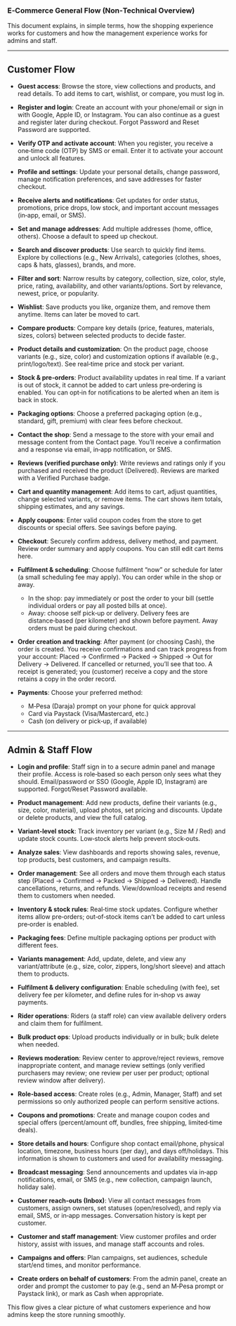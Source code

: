 ### E‑Commerce General Flow (Non‑Technical Overview)

This document explains, in simple terms, how the shopping experience works for customers and how the management experience works for admins and staff.

---

## Customer Flow

- **Guest access**: Browse the store, view collections and products, and read details. To add items to cart, wishlist, or compare, you must log in.

- **Register and login**: Create an account with your phone/email or sign in with Google, Apple ID, or Instagram. You can also continue as a guest and register later during checkout. Forgot Password and Reset Password are supported.

- **Verify OTP and activate account**: When you register, you receive a one‑time code (OTP) by SMS or email. Enter it to activate your account and unlock all features.

- **Profile and settings**: Update your personal details, change password, manage notification preferences, and save addresses for faster checkout.

- **Receive alerts and notifications**: Get updates for order status, promotions, price drops, low stock, and important account messages (in‑app, email, or SMS).

- **Set and manage addresses**: Add multiple addresses (home, office, others). Choose a default to speed up checkout.

- **Search and discover products**: Use search to quickly find items. Explore by collections (e.g., New Arrivals), categories (clothes, shoes, caps & hats, glasses), brands, and more.

- **Filter and sort**: Narrow results by category, collection, size, color, style, price, rating, availability, and other variants/options. Sort by relevance, newest, price, or popularity.

- **Wishlist**: Save products you like, organize them, and remove them anytime. Items can later be moved to cart.

- **Compare products**: Compare key details (price, features, materials, sizes, colors) between selected products to decide faster.

- **Product details and customization**: On the product page, choose variants (e.g., size, color) and customization options if available (e.g., print/logo/text). See real‑time price and stock per variant.

- **Stock & pre‑orders**: Product availability updates in real time. If a variant is out of stock, it cannot be added to cart unless pre‑ordering is enabled. You can opt‑in for notifications to be alerted when an item is back in stock.

- **Packaging options**: Choose a preferred packaging option (e.g., standard, gift, premium) with clear fees before checkout.

- **Contact the shop**: Send a message to the store with your email and message content from the Contact page. You’ll receive a confirmation and a response via email, in‑app notification, or SMS.

- **Reviews (verified purchase only)**: Write reviews and ratings only if you purchased and received the product (Delivered). Reviews are marked with a Verified Purchase badge.

- **Cart and quantity management**: Add items to cart, adjust quantities, change selected variants, or remove items. The cart shows item totals, shipping estimates, and any savings.

- **Apply coupons**: Enter valid coupon codes from the store to get discounts or special offers. See savings before paying.

- **Checkout**: Securely confirm address, delivery method, and payment. Review order summary and apply coupons. You can still edit cart items here.

- **Fulfilment & scheduling**: Choose fulfilment “now” or schedule for later (a small scheduling fee may apply). You can order while in the shop or away.
  - In the shop: pay immediately or post the order to your bill (settle individual orders or pay all posted bills at once).
  - Away: choose self pick‑up or delivery. Delivery fees are distance‑based (per kilometer) and shown before payment. Away orders must be paid during checkout.

- **Order creation and tracking**: After payment (or choosing Cash), the order is created. You receive confirmations and can track progress from your account: Placed → Confirmed → Packed → Shipped → Out for Delivery → Delivered. If cancelled or returned, you’ll see that too. A receipt is generated; you (customer) receive a copy and the store retains a copy in the order record.

- **Payments**: Choose your preferred method:
  - M‑Pesa (Daraja) prompt on your phone for quick approval
  - Card via Paystack (Visa/Mastercard, etc.)
  - Cash (on delivery or pick‑up, if available)

---

## Admin & Staff Flow

- **Login and profile**: Staff sign in to a secure admin panel and manage their profile. Access is role‑based so each person only sees what they should. Email/password or SSO (Google, Apple ID, Instagram) are supported. Forgot/Reset Password available.

- **Product management**: Add new products, define their variants (e.g., size, color, material), upload photos, set pricing and discounts. Update or delete products, and view the full catalog.

- **Variant‑level stock**: Track inventory per variant (e.g., Size M / Red) and update stock counts. Low‑stock alerts help prevent stock‑outs.

- **Analyze sales**: View dashboards and reports showing sales, revenue, top products, best customers, and campaign results.

- **Order management**: See all orders and move them through each status step (Placed → Confirmed → Packed → Shipped → Delivered). Handle cancellations, returns, and refunds. View/download receipts and resend them to customers when needed.

- **Inventory & stock rules**: Real‑time stock updates. Configure whether items allow pre‑orders; out‑of‑stock items can’t be added to cart unless pre‑order is enabled.

- **Packaging fees**: Define multiple packaging options per product with different fees.

- **Variants management**: Add, update, delete, and view any variant/attribute (e.g., size, color, zippers, long/short sleeve) and attach them to products.

- **Fulfilment & delivery configuration**: Enable scheduling (with fee), set delivery fee per kilometer, and define rules for in‑shop vs away payments.

- **Rider operations**: Riders (a staff role) can view available delivery orders and claim them for fulfilment.

- **Bulk product ops**: Upload products individually or in bulk; bulk delete when needed.

- **Reviews moderation**: Review center to approve/reject reviews, remove inappropriate content, and manage review settings (only verified purchasers may review; one review per user per product; optional review window after delivery).

- **Role‑based access**: Create roles (e.g., Admin, Manager, Staff) and set permissions so only authorized people can perform sensitive actions.

- **Coupons and promotions**: Create and manage coupon codes and special offers (percent/amount off, bundles, free shipping, limited‑time deals).

- **Store details and hours**: Configure shop contact email/phone, physical location, timezone, business hours (per day), and days off/holidays. This information is shown to customers and used for availability messaging.

- **Broadcast messaging**: Send announcements and updates via in‑app notifications, email, or SMS (e.g., new collection, campaign launch, holiday sale).

- **Customer reach‑outs (Inbox)**: View all contact messages from customers, assign owners, set statuses (open/resolved), and reply via email, SMS, or in‑app messages. Conversation history is kept per customer.

- **Customer and staff management**: View customer profiles and order history, assist with issues, and manage staff accounts and roles.

- **Campaigns and offers**: Plan campaigns, set audiences, schedule start/end times, and monitor performance.

- **Create orders on behalf of customers**: From the admin panel, create an order and prompt the customer to pay (e.g., send an M‑Pesa prompt or Paystack link), or mark as Cash when appropriate.

This flow gives a clear picture of what customers experience and how admins keep the store running smoothly.

